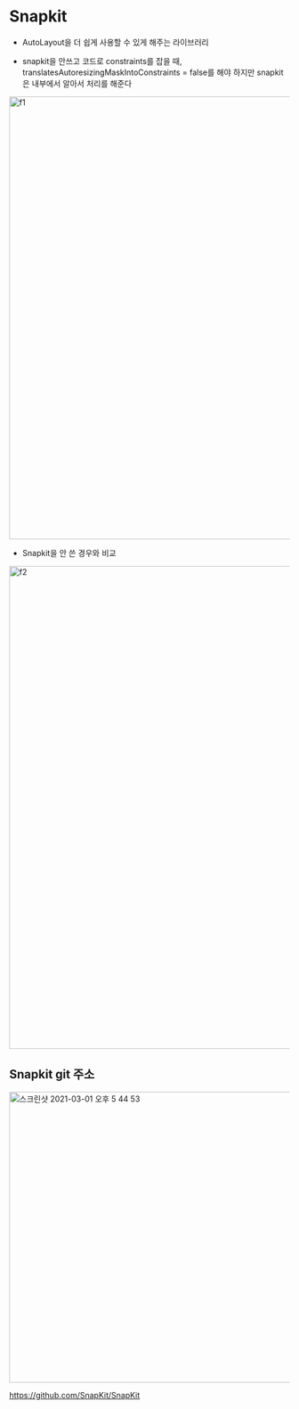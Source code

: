 # Snapkit

- AutoLayout을 더 쉽게 사용할 수 있게 해주는 라이브러리   

- snapkit을 안쓰고 코드로 constraints를 잡을 때, translatesAutoresizingMaskIntoConstraints = false를 해야 하지만 snapkit은 내부에서 알아서 처리를 해준다
<img width="795" alt="f1" src="https://user-images.githubusercontent.com/45002556/108619844-f4f53c80-746a-11eb-858d-919ef3d79b58.png">

- Snapkit을 안 쓴 경우와 비교
<img width="867" alt="f2" src="https://user-images.githubusercontent.com/45002556/108619846-f6266980-746a-11eb-92cf-6aef1b074cae.png">

## Snapkit git 주소
<img width="522" alt="스크린샷 2021-03-01 오후 5 44 53" src="https://user-images.githubusercontent.com/45002556/109472732-d8ce4c80-7ab5-11eb-80f0-a9a8fdeb01ae.png">

https://github.com/SnapKit/SnapKit
